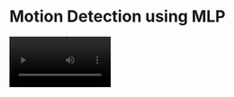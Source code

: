 # Motion Detection using MLP
<video src='https://user-images.githubusercontent.com/34931736/177087799-d6a4b794-4406-4e4a-a457-b05bf245a627.mp4' width=180/>


## Aim
To detect primary motions (Shield, Grenade, Reload, Logout and Non-Gestures) using data from Gyrometers and Accelerometers from MPU6050. 

## Overview
The task of Hardware AI is to provide a model to predict the required gestures during the game. With Ultra96’s Zynq processing system, we can make use of the FPGA to program an ML model to predict either a Shield, Reload or Grenade. This section explores the ways that the model was implemented, in terms of training, FPGA implementation and optimizations, and also the challenges faced when implementing the model.

## Ultra96 Synthesis and simulation setup

### Synthesis
There were multiple ways that the synthesis of the AI model can be done on Ultra96, The initial implementation was to synthesise the model using a HDL design on vivado. This however would be more complicated and sub-optimal. This is because optimizations has to be made manually and HDL code logic is harder to implement as compared to higher level languages like C++ or Python. 

Another option was hls4ml. This tool is easier to use as compared to vivado HDL as the tool will implement the  Python scripts onto the FPGA interface. However, the result may not be entirely accurate as the conversion may not be done properly. 

Hence the last option, vivado HLS was the best option for our case. We only need to implement a C++ script for the feedward of the model, and then vivado HLS will synthesise the model into an IP Package that can be used in generating the block diagram and bitstream for the FPGA.  Vivado HLS also allows for code optimization. This allows us to reduce the latency when predicting.

### Simulation Setup
The initial report suggested that Vitis could be used to set up the FPGA. However, when implementing we found that this was not possible as we cannot access the FPGA remotely due to the restrictions by NUS’s firewall.

An alternative to programming the bitstream onto the FPGA would be using Pynq’s library.
This implementation allows us to ‘bypass’ the firewall issue as we can access the Ultra96’s jupyter notebook through SSH tunnelling and subsequently create the necessary python scripts to implement the bitstream onto Ultra96’s FPGA. The scripts can then be used by External Communications to integrate the AI model with the visualizer. 

Python Productivity for Zynq, also known as Pynq, offers us a platform to integrate our generated bitstream from vivado onto the Zynq’s processing system using python scripts. It offers a myriad of libraries, of which, one of them is called Overlay that allows for bitstream implementation on the FPGA. We only need to provide the bitstream, the hardware handover file and the block design file. Pynq will then program the FPGA according to the block diagram that is used to generate the bitstream, and the associating IP in the block diagrams can then be accessed just by calling its name. 


For example, we used a DMA in our implementation and the block diagram names the DMA as axi_dma_0 for player 1 and axi_dma_1 for player 2. This can be seen in the images below.

![image](https://user-images.githubusercontent.com/34931736/177084524-71a4b792-1e0d-4679-aa94-1f6db12528da.png) ![image](https://user-images.githubusercontent.com/34931736/177084511-60c3b5fd-4182-4740-a5ff-f7ba8c34ce7d.png)

This can then be accessed in Pynq as follows:

![image](https://user-images.githubusercontent.com/34931736/177084489-98fa4270-3abd-4ed9-b28f-1a2a724074a7.png)

The overlay can be called using its constructor. The path to the .bit file is set as an argument for the overlay’s constructor. As the overlay will recursively check for the hardware handover and block design file in the folder, the other two files must also be placed in the same directory. The DMA is then accessed by calling the respective DMA’s name as seen in the image above by setting dma_send and dma_rcv to an array of two DMAs.  The two variables, dma_send and dma_rcv, act as the input and output lines for the DMA, where the features for the prediction can be sent through the dma_send line and the prediction can be accessed from the dma_rcv line. More details on  the Predictor will be explained in the section for realisation of the model onto the FPGA board.

## Neural network 

### Initial Neural Network

In the initial report, the proposed model was CNN. However, upon embarking on the design, we realise that using CNN may not be the optimal solution. CNN requires the dataset to have spatial information. However the data that we will be receiving in real time will be the 6 attributes , acceleration_x, acceleration_y, acceleration_z, gyro_x, gyro_y, gyro_z , instantaneously. To represent these data spatially, we would have to keep a 2D image of the data which would require more computational effort. Furthermore, CNN would require convolutional layers before using a dense layer which could use up more resources in the FPGA when the model is being realised, as compared to other models like MLP or DNN where only the dense layers are required. 

The next approach was to implement a Multi-Layer Perceptron, which acts as a dense layer. Comparing this with CNN, we would require certain features to be extracted beforehand. This is because  CNN has the convolutional layers to do the feature extraction for us, hence, with the absence of the convolutional layers, we have to preprocess the incoming data to extract certain key features before putting it into the model. Upon data collection, and visualisation of data, we realised we would require an MLP of 3 hidden layers and one output layer. The model can be seen below.

![image](https://user-images.githubusercontent.com/34931736/177084455-154d79dd-bc34-42ef-bdaa-37c78ba85341.png)


The sizes of the hidden layers are 512, 256, and 64 respectively. The output layer is of size 5 as we would be predicting either a Shield, Grenade, Reload, Logout or No Gestures.  Hence the total number of neurons is 837. For each layer, we would implement a RELU. The reason for RELU is because it can be easily implemented in the FPGA by only reassigning the negative discharge of the perceptron as 0 [14]. The output layer does not have any activation function, as we would want to reduce the computational latency. Since the prediction can be obtained by finding the argmax of the output layer’s result, then no further activation function is required.

## Training and Testing

The data collected for the design was only from our team members. We planned to collect the data from more individuals but due to time constraints, we were not able to do so. For the data collection phase, we collected the data using the Bluepy integrated script provided by Internal Communications. This allows for the data to be collected using bluetooth, which allows for more representative actions as compared to the real-time situation. The raw values of the attributes are scaled down to signed 8 bits, so that the computational power needed by the FPGA can be reduced.  

The data is collected in a one second window, with each action having a specific starting gesture. The individuals would then have to complete the gestures in that window, and the data is then extracted into a text file. From the text files, we can then visualise the data to check for any visible patterns. This would allow for better features extraction as we can see any visible correlations, or minimum or maximum outputs. The visualisations can be found on Figure 29.

From the visualisation, we can see that there are specific peaks, namely that most attributes usually hit a value of 127 or -127. There is also a pattern where certain positive peaks usually come before the negative peaks. Some of the attributes are also negatively correlated. All of which are strong features to determine an action. We conducted a feature extraction using statistical variables. The features are minimum value, maximum value, average value, median value, mean absolute deviation, standard deviation, interquartile range, entropy, root mean square,  range, average magnitude and median absolute deviation of frequencies obtained through FFT,  time difference between positive and negative peaks and correlation between every two distinct attributes. These bring a total of 93 features, where the correlation between every two distinct attributes add up to 15 features, while the other 13 statistical variables on each attribute add up to 78 features. These 93 features then make up the input layer as seen in the previous figure.

Before training, we conducted a correlation check of each feature of each datapoint in the dataset with the output label. We realised that there is a high correlation with most features and an exceptionally strong correlation between the output labels and features extracted from  acceleration_x.  A table on the correlation of the features with the output labels is found on Figure 30.

The dataset is then trained using SGD with batch size 1 and 50 epochs, with 90% of the dataset as training set while the rest as test set. The reason for a very small batch size is because we collected a small size of dataset of about 150 data points per gesture. A small batch size allows the model to be more sensitive to the pattern of the training set. However, this also means that the model will be sensitive to the noise of the training set, in which we reduced this by setting a very low learning rate of 0.000008 and a momentum of 0.9 to allow for a steady convergence of the model’s target concept. We implemented a scheduler for the learning rate to reduce at the next epoch when the learning rate meets a plateau. This prevents overfitting as it ensures that the learning rate is reduced when validation loss does not decrease.  The entire training is done on 10 K-fold to ensure that the model is not overfitting and that it is exposed to the most optimal training and test set. After training, we picked the K-fold with the least validation loss,and extracted the model’s weight from there.

Since the weights in Pytorch are in floats, we would have to convert the weights to integer for easier computation in the FPGA. The weights from Pytorch are scaled by 1000 and then converted into integers by rounding it up to its nearest integer, The weights are then saved and copied over to the HLS code. We trained the dataset for both models on only 3 teammates. For testing, we then tested it on the other two team members. The model showed a fairly good prediction for the other two teammates who are not part of the training, hence showing an absence of overfitting. 

<figcaption align = "center"><b>Visualisation of datasets based on attributes and actions</b></figcaption>

![image](https://user-images.githubusercontent.com/34931736/177084933-bf97e053-a774-4ecc-9a5c-aecc57539e8d.png)

<figcaption align = "center"><b>Correlation between output labels and extracted features of each attribute</b></figcaption>

![image](https://user-images.githubusercontent.com/34931736/177085232-c8c4a8fc-4a58-4505-87d6-6c0ffd40aca0.png)

<figcaption align = "center"><b>Confusion Matrix of Software Training (Output By Target).</b></figcaption>

![image](https://user-images.githubusercontent.com/34931736/177085299-c1d71105-c5d7-4921-887d-18120c41c1d4.png)

## Realisation of model on the FPGA board

### Block Diagram

The block diagram can be seen on page 36. We used 2 DMAs for each model. The DMA allows us to send in input from the python scripts and to read the prediction from the model. The DMA are connected to the Zynq’s processing system using a smart interconnect, which allows for optimal connection and switching of lines.  We used two models because the IMU’s sensitivity is largely different for each player, hence a differently trained model is required for each player. Therefore we came up with two IP packages for the HLS models and used 2 DMA to read from and write to the model when the IMU sends in data.
 
![image](https://user-images.githubusercontent.com/34931736/177085815-0c64a44f-0e0a-4184-8248-9b0258cc891e.png)

### Feedforward implementation
The FPGA implementation only requires a feedforward because the model has already been trained, and no backpropagation is required to reinforce learning. We only require the prediction from the model and computation of validation loss is not possible during live sessions, hence, only feed forward is required. 

The feedforward equation is as follows:

![image](https://user-images.githubusercontent.com/34931736/177085889-f066a930-e414-4779-8522-6d0be380cc7a.png)

As seen in the equation above,W is the weight matrix, x is the input matrix for the layer, and b is the bias matrix. Since there exists 3 hidden layers and one output layer, there will be 4 weight matrices needed to compute Z for each layer and 4 bias matrices.  The computation for the prediction is done by the following steps. 

Feed Forward Algorithm:
1.	Compute Z1 :  Z1 = W1 * x1  + b1,  W1 is of size 512 (hidden layer 1 size) by 18 (input layer size), x1 is the 18 input features and b1 is the bias matrix for hidden layer 1 and is of the size 512 by 1. Therefore the resulting matrix Z1 is 512 by 1.
2.	Compute ReLU for Z1:  ReLU function is  f(x) = max(0, x). Therefore, for each value of z in Z1, if z < 0 assign to 0 else keep the value that it has. 
3.	Compute Zj and ReLU:  Zj = Wj * Zj-1 + bj,  for j = 2 to 4 where 4 is the output layer. Wj is the weight , bj is the bias for the respective layers and Zj-1 is the output of the previous layers. Apply the same ReLU logic for each element of Zj, for j =2 and j =3,  before feeding inputs to the next layer.
4.	At j = 4, when Z4 is computed, pick the argmax of the array. The prediction is the argmax of the array.

### Ultra96 Synthesis

The following would be the steps taken to create a HLS synthesis of the model, followed by setting it up on Ultra96.

•	Initialise Weights:

![image](https://user-images.githubusercontent.com/34931736/177086011-a7042848-f5ba-43bf-9216-55584a1b37e3.png)

•	Define pragmas for interface to allow AXI communications:
 
![image](https://user-images.githubusercontent.com/34931736/177086064-d2080beb-14f8-4c34-8ea3-c75623a82c30.png)

•	Define scale used to convert floating points of weights and biases into integers:

![image](https://user-images.githubusercontent.com/34931736/177086089-f49ba9c6-8135-4d79-b72f-99e409ce0f0e.png)
 
•	Read data through S_AXIS into an input array. **Note: S_AXIS last is not set to 1 because both Masters and Slaves know the input size. Only need to assign data in the AXI line into the array

 ![image](https://user-images.githubusercontent.com/34931736/177086114-f58dd0e9-9070-4687-9e30-338f28b08ed7.png)

•	Implement feed forward by doing matrix multiplication of weights with input using row major order, and adding in bias at the end of every row. The resulting sum would then be scaled down by the scale factor. Note: Row for w1 is the length of input vector, therefore when deriving modulo of word count from input layer size, if the value is lesser than input layer by 1, the word count is at the end of the row in the weight matrix.

![image](https://user-images.githubusercontent.com/34931736/177086149-a966b6ff-93da-46aa-a680-288e544e1f88.png)
 
•	Implement feed forward for respective layers. Note that the input value for each layer is the resultant matrix from previous layer

![image](https://user-images.githubusercontent.com/34931736/177086171-648bdc24-9ed0-41cd-9138-65b9abee6487.png)
 
•	Implement feed forward for the output layer. Note that no ReLU is used for the output layer.

![image](https://user-images.githubusercontent.com/34931736/177086199-8f7971b3-041d-4826-8a4e-7a63a916342f.png)
	 
•	Obtain prediction by finding the argmax of the output array

 ![image](https://user-images.githubusercontent.com/34931736/177086205-58aea552-d56e-409c-83f8-4d7d01dc116a.png)

•	Write output to the M_AXIS line. Note that the last bit is set to 1 to indicate that the last output is written into the M_AXIS line so that DMA need not wait for any further output

 ![image](https://user-images.githubusercontent.com/34931736/177086216-5b97bb03-1907-44e6-8f87-2f00072d068e.png)


•	Synthesise and export the HLS into the solution folder in Vivado HLS

•	Resulting HLS code will appear in the solution folder.


### Importing IP Core into Vivado

The HLS code can be imported into the block diagram as an IP package. This can be done by adding the solution folder that was generated in the previous step into vivado’s IP repo. Ultra96 Zynq’s IP has to be imported inside as well, which can be retrieved from the board repository in Vivado if it cannot be found by default. With the necessary IPs imported, we are only left with adding in the DMA as a communication interface. When the block diagram is ready, generate bitstream and export the bitstream file (.bit), hardware handover (.hwh) and block diagram file (.tcl) to Ultra96. Ensure that the files are in the same directory.

### Ultra96 Setup

With the files above, we can use Pynq’s library to create an overlay and program the FPGA in the ultra96 with bit file. 

![image](https://user-images.githubusercontent.com/34931736/177086278-11c971d6-2adf-4ffe-b9f2-97738550dcdc.png)

The DMA can be accessed by calling the names used in the block diagram. We have a dma_send and dma_recv as different lines for writing and reading from the DMA.  The features are sent through dma_send while the predictions are read through dma_recv. 

We also created input and output buffers to store the input and output data that is to be sent or received from the DMA. When we are sending the input to the DMA, we will write the input into the input buffer, and subsequently read it from the output buffer. This can be seen in the image below. 

![image](https://user-images.githubusercontent.com/34931736/177086294-ffe656b2-1257-4e69-acf3-c461055fe349.png)

We set an interval for the prediction to be retrieved from the model. The interval value is 7. This means that at every 7th incoming data from External Communications, the model will output a value for prediction. This is then stored in another buffer to calculate the accumulation of consecutive predictions. If the number of consecutive predictions meets the threshold for a certain gesture, the model will then send that prediction to External Communications. This can be seen in the image below, for the prediction of Player 1’s Gesture. 

![image](https://user-images.githubusercontent.com/34931736/177086312-fc333228-9d9a-4cc9-8317-1ed925fa7dba.png)


Note that in this function, we set allow_pred to False when prediction is sent to External Communications. This is to block off any predictions for one second. When the timer reaches 77, which is equivalent to 1 second given a data rate of 77Hz,  allow_pred is then set to true to allow for subsequent predictions. 

We also have a testbench, predictor.py, created for the FPGA implementation of the models. This is done by using the features that we used for training, and pushing in each row of features into the predictor’s push to dma function. A confusion matrix was then obtained.

![image](https://user-images.githubusercontent.com/34931736/177086328-dd7f1513-c165-47aa-bfc9-4758e33bb8b5.png)

## Design’s timing, power and area with the given dataset.

### Timing

The timing has been reduced by using optimizations such as DMA, and predicting in intervals. This allows the coprocessor to be used only when needed (in terms of intervals) and does not use up the coprocessor’s computation efforts in remembering the inputs in terms of DMA.  The timing is also optimised by using integer computation instead of floating points. This trades off accuracy at the expense of timing. However, the confusion matrix did not differ much from the software training, hence this optimization did not affect the accuracy as much. The latency for prediction is 0.004468 seconds. However, when taking into account real-time predictions, and latency with respect to data coming from Internal Communications, and External communications sending to Eval Server, the time taken was on average 4 seconds, inclusive of human reaction time. 

### Area

The area of the design could not be optimised as the model was large and most of the BRAM was used  even without any hardware code optimization. With code optimization such as loop unrolling or pipelining, the BRAM utilisation can increase up to more than 50% per model, which in total would exceed the available resources. 

![image](https://user-images.githubusercontent.com/34931736/177086419-19831fdb-016c-4a31-8076-842435e3576e.png)

The total BRAM utilisation for both models is 56% without any hardware code optimization.

### Power

![image](https://user-images.githubusercontent.com/34931736/177086455-f780a506-7e4b-47db-b9ad-0b6b1a8a0675.png)

The power is used up mainly dynamically, of which, most of it is used up by the PS logic. Statically, most of the power is used up by the PL logic. The dynamic power is 1.772 W which is the amount of power used when the design is switching between High and Low in the datapath and clock values.  The total static power is 0.321W which means this is the minimum amount of power the design needs in order to operate, even when no action is done.  The power consumption was optimised by ensuring that the model is only used at every 0.1s or rather at every 7th incoming data. This means that the prediction is made 11 times in 1 second, given a data rate of 77 incoming data per second. Therefore prediction is made at 0.142% of the entire live session. Hence the dynamic power is used at every 0.1s, making the total power 2.093 W at 0.142% of the live session while the remaining time, the power consumption is at 0.321W.






